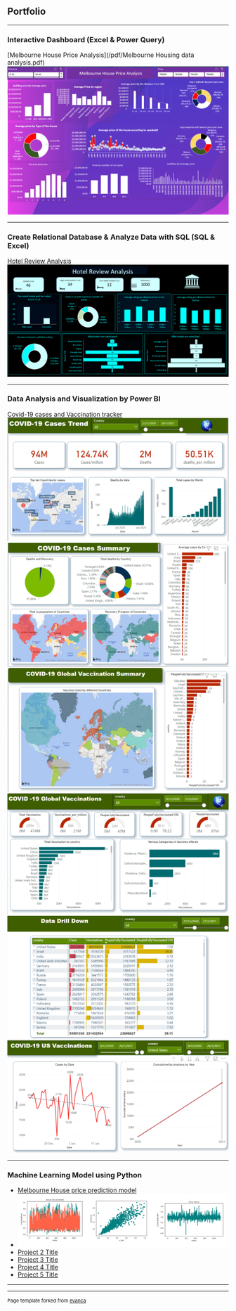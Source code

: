 ## Portfolio

---

### Interactive Dashboard (Excel & Power Query)

[Melbourne House Price Analysis](/pdf/Melbourne Housing data analysis.pdf)
<img src="images/melbourne.PNG?raw=true"/>

---
### Create Relational Database & Analyze Data with SQL (SQL & Excel)
[Hotel Review Analysis](/pdf/sample_presentation.pdf)
<img src="images/Hotel Review Analysis.PNG?raw=true"/>

---
### Data Analysis and Visualization by Power BI
[Covid-19 cases and Vaccination tracker](http://example.com/)
<img src="images/power1.PNG?raw=true"/>
<img src="images/power2.PNG?raw=true"/>
<img src="images/power3.PNG?raw=true"/>
<img src="images/power4.PNG?raw=true"/>
<img src="images/power5.PNG?raw=true"/>
<img src="images/poswer6.PNG?raw=true"/>

---

### Machine Learning Model using Python

- [Melbourne House price prediction model](http://example.com/)
- <img src="images/Machine model.PNG?raw=true"/>
- [Project 2 Title](http://example.com/)
- [Project 3 Title](http://example.com/)
- [Project 4 Title](http://example.com/)
- [Project 5 Title](http://example.com/)

---




---
<p style="font-size:11px">Page template forked from <a href="https://github.com/evanca/quick-portfolio">evanca</a></p>
<!-- Remove above link if you don't want to attibute -->
